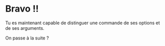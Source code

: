 # Bravo !!

Tu es maintenant capable de distinguer une commande de ses options et de ses arguments.

On passe à la suite ?
